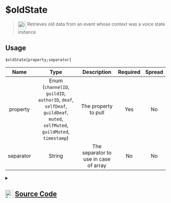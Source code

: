 # $oldState
> <img align="top" src="https://upload.wikimedia.org/wikipedia/commons/thumb/e/e4/Infobox_info_icon.svg/160px-Infobox_info_icon.svg.png?20150409153300" alt="image" width="25" height="auto"> Retrieves old data from an event whose context was a voice state instance
## Usage
```
$oldState[property;separator]
```
| Name | Type | Description | Required | Spread
| :---: | :---: | :---: | :---: | :---: |
property | Enum (`channelID`, `guildID`, `authorID`, `deaf`, `selfDeaf`, `guildDeaf`, `muted`, `selfMuted`, `guildMuted`, `timestamp`) | The property to pull | Yes | No
separator | String | The separator to use in case of array | No | No
<details>
<summary>
    
## <img align="top" src="https://cdn4.iconfinder.com/data/icons/iconsimple-logotypes/512/github-512.png" alt="image" width="25" height="auto">  [Source Code](https://github.com/tryforge/ForgeScript-V2/blob/main/src/native/oldState.ts)
    
</summary>
    
```ts
import { VoiceStateProperties, VoiceStateProperty } from "../properties/voiceState"
import { ArgType, NativeFunction, Return } from "../structures"

export default new NativeFunction({
    name: "$oldState",
    description: "Retrieves old data from an event whose context was a voice state instance",
    brackets: true,
    unwrap: true,
    args: [
        {
            name: "property",
            description: "The property to pull",
            rest: false,
            type: ArgType.Enum,
            enum: VoiceStateProperty,
            required: true
        },
        {
            name: "separator",
            description: "The separator to use in case of array",
            rest: false,
            type: ArgType.String
        }
    ],
    execute(ctx, [ prop, sep ]) {
        return Return.success(
            VoiceStateProperties[prop](ctx.states?.voiceState?.old, sep)
        )
    },
})
```
    
</details>